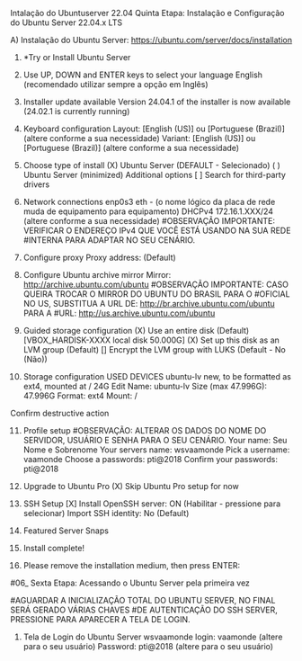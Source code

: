 Intalação do Ubuntuserver 22.04
Quinta Etapa: Instalação e Configuração do Ubuntu Server 22.04.x LTS

A) Instalação do Ubuntu Server: https://ubuntu.com/server/docs/installation

01) *Try or Install Ubuntu Server
<Enter>

02) Use UP, DOWN and ENTER keys to select your language
	English (recomendado utilizar sempre a opção em Inglês)
<Enter>

03) Installer update available
	Version 24.04.1 of the installer is now available (24.02.1 is currently running)
<Continue without updating>

04) Keyboard configuration
	Layout: [English (US)] ou [Portuguese (Brazil)] (altere conforme a sua necessidade)
	Variant: [English (US)] ou [Portuguese (Brazil)] (altere conforme a sua necessidade)
<Done>

05) Choose type of install
	(X) Ubuntu Server (DEFAULT - Selecionado)
	( ) Ubuntu Server (minimized)
	Additional options
	  [ ] Search for third-party drivers
<Done>

06) Network connections
	enp0s3 eth - (o nome lógico da placa de rede muda de equipamento para equipamento)
	DHCPv4 172.16.1.XXX/24 (altere conforme a sua necessidade)
	#OBSERVAÇÃO IMPORTANTE: VERIFICAR O ENDEREÇO IPv4 QUE VOCÊ ESTÁ USANDO NA SUA REDE 
	#INTERNA PARA ADAPTAR NO SEU CENÁRIO.
<Done>

07) Configure proxy
	Proxy address: (Default)
<Done>

08) Configure Ubuntu archive mirror
	Mirror: http://archive.ubuntu.com/ubuntu
	#OBSERVAÇÃO IMPORTANTE: CASO QUEIRA TROCAR O MIRROR DO UBUNTU DO BRASIL PARA O
	#OFICIAL NO US, SUBSTITUA A URL DE: http://br.archive.ubuntu.com/ubuntu PARA A
	#URL: http://us.archive.ubuntu.com/ubuntu
<Done>

09) Guided storage configuration
	(X) Use an entire disk (Default)
	  [VBOX_HARDISK-XXXX local disk 50.000G]
	    (X) Set up this disk as an LVM group (Default)
	      [] Encrypt the LVM group with LUKS (Default - No (Não))
<Done>

10) Storage configuration
	USED DEVICES
	  ubuntu-lv	new, to be formatted as ext4, mounted at /	24G <Enter>
	    Edit <Enter>
	      Name: ubuntu-lv
	      Size (max 47.996G): 47.996G
	      Format: ext4
	      Mount: /
	    <Save>
<Done>
	Confirm destructive action
<Continue>

11) Profile setup
	#OBSERVAÇÃO: ALTERAR OS DADOS DO NOME DO SERVIDOR, USUÁRIO E SENHA PARA O SEU CENÁRIO.
	Your name: Seu Nome e Sobrenome <Tab>
	Your servers name: wsvaamonde <Tab>
	Pick a username: vaamonde <Tab>
	Choose a passwords: pti@2018 <Tab>
	Confirm your passwords: pti@2018
<Done>

12) Upgrade to Ubuntu Pro
	(X) Skip Ubuntu Pro setup for now
<Continue>

13) SSH Setup
	[X] Install OpenSSH server: ON (Habilitar - pressione <Space> para selecionar)
	Import SSH identity: No (Default)
<Done>

14) Featured Server Snaps
<Done>

15) Install complete!
<Reboot Now>

16) Please remove the installation medium, then press ENTER:
<Enter>
#06_ Sexta Etapa: Acessando o Ubuntu Server pela primeira vez

#AGUARDAR A INICIALIZAÇÃO TOTAL DO UBUNTU SERVER, NO FINAL SERÁ GERADO VÁRIAS CHAVES 
#DE AUTENTICAÇÃO DO SSH SERVER, PRESSIONE <ENTER> PARA APARECER A TELA DE LOGIN.

01) Tela de Login do Ubuntu Server
	wsvaamonde login: vaamonde <Enter> (altere para o seu usuário)
	Password: pti@2018 <Enter> (altere para o seu usuário)
